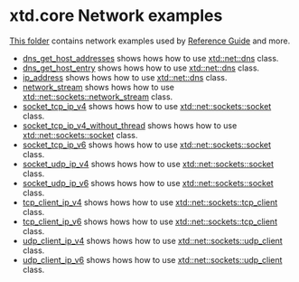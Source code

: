 # xtd.core Network examples

[This folder](.) contains network examples used by [Reference Guide](https://codedocs.xyz/gammasoft71/xtd/) and more.

* [dns_get_host_addresses](dns_get_host_addresses/README.md) shows hows how to use [xtd::net::dns](../../../src/xtd.core/include/xtd/net/dns.h) class.
* [dns_get_host_entry](dns_get_host_entry/README.md) shows hows how to use [xtd::net::dns](../../../src/xtd.core/include/xtd/net/dns.h) class.
* [ip_address](ip_address/README.md) shows hows how to use [xtd::net::dns](../../../src/xtd.core/include/xtd/net/ip_address.h) class.
* [network_stream](network_stream/README.md) shows hows how to use [xtd::net::sockets::network_stream](../../../src/xtd.core/include/xtd/net/sockets/network_stream.h) class.
* [socket_tcp_ip_v4](socket_tcp_ip_v4/README.md) shows hows how to use [xtd::net::sockets::socket](../../../src/xtd.core/include/xtd/net/sockets/socket.h) class.
* [socket_tcp_ip_v4_without_thread](socket_tcp_ip_v4_without_thread/README.md) shows hows how to use [xtd::net::sockets::socket](../../../src/xtd.core/include/xtd/net/sockets/socket.h) class.
* [socket_tcp_ip_v6](socket_tcp_ip_v6/README.md) shows hows how to use [xtd::net::sockets::socket](../../../src/xtd.core/include/xtd/net/sockets/socket.h) class.
* [socket_udp_ip_v4](socket_udp_ip_v4/README.md) shows hows how to use [xtd::net::sockets::socket](../../../src/xtd.core/include/xtd/net/sockets/socket.h) class.
* [socket_udp_ip_v6](socket_udp_ip_v6/README.md) shows hows how to use [xtd::net::sockets::socket](../../../src/xtd.core/include/xtd/net/sockets/socket.h) class.
* [tcp_client_ip_v4](tcp_client_ip_v4/README.md) shows hows how to use [xtd::net::sockets::tcp_client](../../../src/xtd.core/include/xtd/net/sockets/tcp_client.h) class.
* [tcp_client_ip_v6](tcp_client_ip_v6/README.md) shows hows how to use [xtd::net::sockets::tcp_client](../../../src/xtd.core/include/xtd/net/sockets/tcp_client.h) class.
* [udp_client_ip_v4](tcp_client_ip_v4/README.md) shows hows how to use [xtd::net::sockets::udp_client](../../../src/xtd.core/include/xtd/net/sockets/udp_client.h) class.
* [udp_client_ip_v6](udp_client_ip_v6/README.md) shows hows how to use [xtd::net::sockets::udp_client](../../../src/xtd.core/include/xtd/net/sockets/udp_client.h) class.
